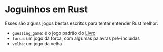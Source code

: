 # Joguinhos em Rust

Esses são alguns jogos bestas escritos para tentar entender Rust melhor:

* `guessing_game`: é o jogo padrão do [Livro](https://doc.rust-lang.org/book/ch02-00-guessing-game-tutorial.html)
* `forca`: um jogo da forca, com algumas palavras pré-incluídas
* `velha`: um jogo da velha
